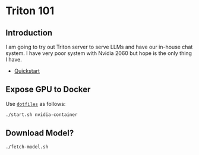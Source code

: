 # Triton 101

## Introduction

I am going to try out Triton server to serve LLMs and have our in-house chat system.
I have very poor system with Nvidia 2060 but hope is the only thing I have.

- [Quickstart](https://docs.nvidia.com/deeplearning/triton-inference-server/user-guide/docs/getting_started/quickstart.html)

## Expose GPU to Docker

Use [`dotfiles`](https://github.com/1995parham/dotfiles/) as follows:

```bash
./start.sh nvidia-container
```

## Download Model?

```bash
./fetch-model.sh
```
